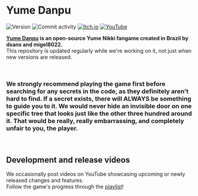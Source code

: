 # Yume Danpu
![Version](https://img.shields.io/badge/version-0.01-65FF8A)
![Commit activity](https://img.shields.io/github/commit-activity/m/dsnas/Yume-Danpu?color=65FF8A)
[![Itch.io](https://img.shields.io/badge/Itch.io-FA5C5C?logo=itchdotio&logoColor=f5f5f5)](https://dsnas.itch.io/yume-danpu)
[![YouTube](https://img.shields.io/badge/YouTube-FF0000?logo=youtube&logoColor=f5f5f5)](https://www.youtube.com/playlist?list=PL_pzsGsbaRMXNumNYboPS_WFcR2NDsNUd)

**[Yume Danpu](https://dsnas.itch.io/yume-danpu) is an open-source Yume Nikki fangame created in Brazil by dsans and migel8022.**  
This repository is updated regularly while we're working on it, not just when new versions are released.

&nbsp;

### We strongly recommend playing the game first before searching for any secrets in the code, as they definitely aren’t hard to find. If a secret exists, there will ALWAYS be something to guide you to it. We would never hide an invisible door on one specific tree that looks just like the other three hundred around it. That would be really, really embarrassing, and completely unfair to you, the player.

&nbsp;

## Development and release videos
We occasionally post videos on YouTube showcasing upcoming or newly released changes and features.  
Follow the game's progress through the [playlist](https://www.youtube.com/playlist?list=PL_pzsGsbaRMXNumNYboPS_WFcR2NDsNUd)!

